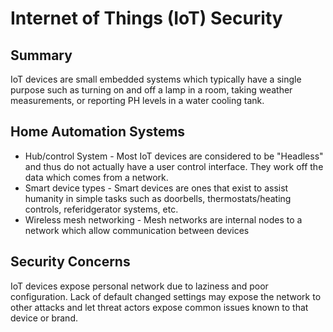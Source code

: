 # Internet of Things (IoT) Security

## Summary

IoT devices are small embedded systems which typically have a single purpose such as turning on and off a lamp in a room, taking weather measurements, or reporting PH levels in a water cooling tank.

## Home Automation Systems

- Hub/control System - Most IoT devices are considered to be "Headless" and thus do not actually have a user control interface. They work off the data which comes from a network.
- Smart device types - Smart devices are ones that exist to assist humanity in simple tasks such as doorbells, thermostats/heating controls, referidgerator systems, etc. 
- Wireless mesh networking - Mesh networks are internal nodes to a network which allow communication between devices 


## Security Concerns

IoT devices expose personal network due to laziness and poor configuration. Lack of default changed settings may expose the network to other attacks and let threat actors expose common issues known to that device or brand.